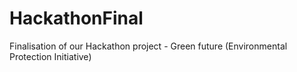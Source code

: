 # HackathonFinal
Finalisation of our Hackathon project - Green future (Environmental Protection Initiative)
